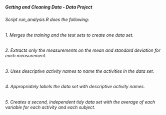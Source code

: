 ##### Getting and Cleaning Data - Data Project

###### Script run_analysis.R does the following: 
######    1. Merges the training and the test sets to create one data set. 
######    2. Extracts only the measurements on the mean and standard deviation for each measurement. 
######    3. Uses descriptive activity names to name the activities in the data set.
######    4. Appropriately labels the data set with descriptive activity names. 
######    5. Creates a second, independent tidy data set with the average of each variable for each activity and each subject. 

